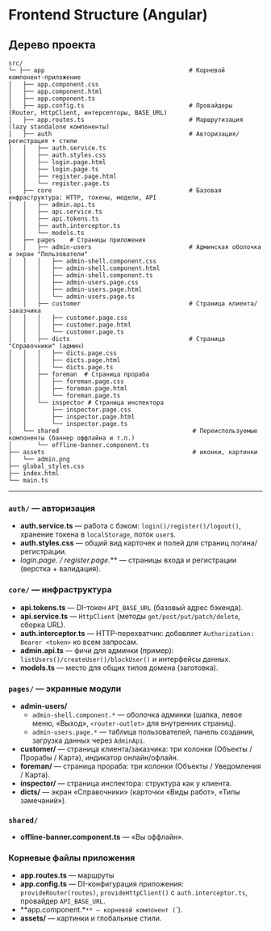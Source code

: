 # Frontend Structure (Angular)


## Дерево проекта
```
src/
└─ ├── app                                        # Корневой компонент-приложение
│   ├── app.component.css
│   ├── app.component.html
│   ├── app.component.ts
│   ├── app.config.ts                             # Провайдеры (Router, HttpClient, интерсепторы, BASE_URL)
│   ├── app.routes.ts                             # Маршрутизация (lazy standalone компоненты)
│   ├── auth                                      # Авторизация/регистрация + стили
│   │   ├── auth.service.ts
│   │   ├── auth.styles.css
│   │   ├── login.page.html
│   │   ├── login.page.ts
│   │   ├── register.page.html
│   │   └── register.page.ts
│   ├── core                                      # Базовая инфраструктура: HTTP, токены, модели, API
│   │   ├── admin.api.ts
│   │   ├── api.service.ts
│   │   ├── api.tokens.ts
│   │   ├── auth.interceptor.ts
│   │   └── models.ts
│   ├── pages    # Страницы приложения 
│   │   ├── admin-users                           # Админская оболочка и экран "Пользователи"
│   │   │   ├── admin-shell.component.css
│   │   │   ├── admin-shell.component.html
│   │   │   ├── admin-shell.component.ts
│   │   │   ├── admin-users.page.css
│   │   │   ├── admin-users.page.html
│   │   │   └── admin-users.page.ts
│   │   ├── customer                              # Страница клиента/заказчика
│   │   │   ├── customer.page.css
│   │   │   ├── customer.page.html
│   │   │   └── customer.page.ts
│   │   ├── dicts                                 # Страница "Справочники" (админ)
│   │   │   ├── dicts.page.css
│   │   │   ├── dicts.page.html
│   │   │   └── dicts.page.ts
│   │   ├── foreman  # Страница прораба
│   │   │   ├── foreman.page.css
│   │   │   ├── foreman.page.html
│   │   │   └── foreman.page.ts
│   │   └── inspector # Страница инспектора
│   │       ├── inspector.page.css
│   │       ├── inspector.page.html
│   │       └── inspector.page.ts
│   └── shared                                     # Переиспользуемые компоненты (баннер оффлайна и т.п.)
│       └── offline-banner.component.ts
├── assets                                         # иконки, картинки
│   └── admin.png
├── global_styles.css
├── index.html
└── main.ts
```
---

### `auth/` — авторизация
- **auth.service.ts** — работа с бэком: `login()/register()/logout()`, хранение токена в `localStorage`, поток `user$`.
- **auth.styles.css** — общий вид карточек и полей для страниц логина/регистрации.
- **login.page.* / register.page.*** — страницы входа и регистрации (верстка + валидация).

### `core/` — инфраструктура
- **api.tokens.ts** — DI-токен `API_BASE_URL` (базовый адрес бэкенда).
- **api.service.ts** — `HttpClient` (методы `get/post/put/patch/delete`, сборка URL).
- **auth.interceptor.ts** — HTTP-перехватчик: добавляет `Authorization: Bearer <token>` ко всем запросам.
- **admin.api.ts** — фичи для админки (пример): `listUsers()/createUser()/blockUser()` и интерфейсы данных.
- **models.ts** — место для общих типов домена (заготовка).

### `pages/` — экранные модули
- **admin-users/**
  - `admin-shell.component.*` — оболочка админки (шапка, левое меню, «Выход», `<router-outlet>` для внутренних страниц).
  - `admin-users.page.*` — таблица пользователей, панель создания, загрузка данных через `AdminApi`.
- **customer/** — страница клиента/заказчика: три колонки (Объекты / Прорабы / Карта), индикатор онлайн/офлайн.
- **foreman/** — страница прораба: три колонки (Объекты / Уведомления / Карта).
- **inspector/** — страница инспектора: структура как у клиента.
- **dicts/** — экран «Справочники» (карточки «Виды работ», «Типы замечаний»).

### `shared/`
- **offline-banner.component.ts** — «Вы оффлайн».

### Корневые файлы приложения
- **app.routes.ts** — маршруты 
- **app.config.ts** — DI-конфигурация приложения:  
  `provideRouter(routes)`, `provideHttpClient()` с `auth.interceptor.ts`, провайдер `API_BASE_URL`.
- **app.component.*`** — корневой компонент (`<router-outlet>`).
- **assets/** — картинки и глобальные стили.
